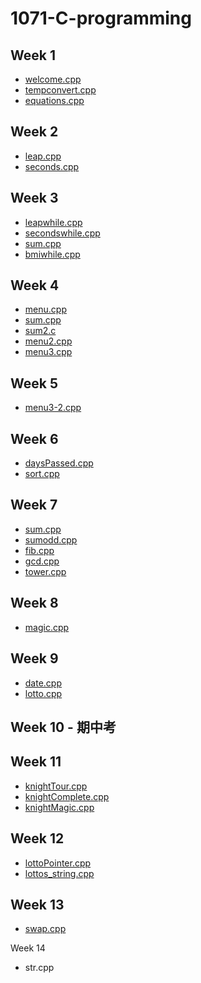 # 1071-C-programming

## Week 1
* [welcome.cpp](https://github.com/vanessaaurell/1071-C-programming/blob/master/w01/welcome.cpp)
* [tempconvert.cpp](https://github.com/vanessaaurell/1071-C-programming/blob/master/w01/tempconvert.cpp)
* [equations.cpp](https://github.com/vanessaaurell/1071-C-programming/blob/master/w01/equations.cpp)

## Week 2
* [leap.cpp](https://github.com/vanessaaurell/1071-C-programming/blob/master/w02/leap.cpp)
* [seconds.cpp](https://github.com/vanessaaurell/1071-C-programming/blob/master/w02/seconds.cpp)

## Week 3
* [leapwhile.cpp](https://github.com/vanessaaurell/1071-C-programming/blob/master/w03/leapwhile.cpp)
* [secondswhile.cpp](https://github.com/vanessaaurell/1071-C-programming/blob/master/w03/secondswhile.cpp)
* [sum.cpp](https://github.com/vanessaaurell/1071-C-programming/blob/master/w03/sum.cpp)
* [bmiwhile.cpp](https://github.com/vanessaaurell/1071-C-programming/blob/master/w03/bmiwhile.cpp)

## Week 4
* [menu.cpp](https://github.com/vanessaaurell/1071-C-programming/blob/master/w04/menu.cpp)
* [sum.cpp](https://github.com/vanessaaurell/1071-C-programming/blob/master/w04/sum.cpp)
* [sum2.c](https://github.com/vanessaaurell/1071-C-programming/blob/master/w04/sum2.c)
* [menu2.cpp](https://github.com/vanessaaurell/1071-C-programming/blob/master/w04/menu2.cpp)
* [menu3.cpp](https://github.com/vanessaaurell/1071-C-programming/blob/master/w04/menu3.cpp)

## Week 5
* [menu3-2.cpp](https://github.com/vanessaaurell/1071-C-programming/blob/master/w05/menu3-2.cpp)

## Week 6
* [daysPassed.cpp](https://github.com/vanessaaurell/1071-C-programming/blob/master/w06/daysPassed.cpp)
* [sort.cpp](https://github.com/vanessaaurell/1071-C-programming/blob/master/w06/sort.cpp)

## Week 7
* [sum.cpp](https://github.com/vanessaaurell/1071-C-programming/blob/master/w07/sum.cpp)
* [sumodd.cpp](https://github.com/vanessaaurell/1071-C-programming/blob/master/w07/sumodd.cpp)
* [fib.cpp](https://github.com/vanessaaurell/1071-C-programming/blob/master/w07/fib.cpp)
* [gcd.cpp](https://github.com/vanessaaurell/1071-C-programming/blob/master/w07/gcd.cpp)
* [tower.cpp](https://github.com/vanessaaurell/1071-C-programming/blob/master/w07/tower.cpp)

## Week 8
* [magic.cpp](https://github.com/vanessaaurell/1071-C-programming/blob/master/w08/magic.cpp)

## Week 9
* [date.cpp](https://github.com/vanessaaurell/1071-C-programming/blob/master/w09/date.cpp)
* [lotto.cpp](https://github.com/vanessaaurell/1071-C-programming/blob/master/w09/lotto.cpp)

## Week 10 - 期中考

## Week 11
* [knightTour.cpp](https://github.com/vanessaaurell/1071-C-programming/blob/master/w11/knightTour.cpp)
* [knightComplete.cpp](https://github.com/vanessaaurell/1071-C-programming/blob/master/w11/knightComplete.cpp)
* [knightMagic.cpp](https://github.com/vanessaaurell/1071-C-programming/blob/master/w11/knightMagic.cpp)

## Week 12
* [lottoPointer.cpp](https://github.com/vanessaaurell/1071-C-programming/blob/master/w12/lottoPointer.cpp)
* [lottos_string.cpp](https://github.com/vanessaaurell/1071-C-programming/blob/master/w12/lottos_string.cpp)

## Week 13
* [swap.cpp](https://github.com/vanessaaurell/1071-C-programming/blob/master/w13/swap.cpp)

Week 14
* str.cpp
<!--stackedit_data:
eyJoaXN0b3J5IjpbMTYxNTkzOTA4MSwxODk2MDAyMjQ0LDE0Nj
YxMzM0MDAsNDYyNzM2OTE3LC0xMTEwMjE0MjYxLDIwMjY5NjA4
Niw5MzgzMDg1ODUsLTE1NTY0NzIwOSwyMjM2MjY5ODEsLTU4MD
YxNTUyMCwtMjA3OTYyODgzOCwtNzUzMDc3MTM3XX0=
-->

